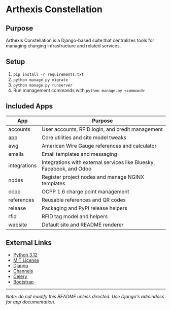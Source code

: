 # Arthexis Constellation

## Purpose
Arthexis Constellation is a Django-based suite that centralizes tools for managing charging infrastructure and related services.

## Setup
1. `pip install -r requirements.txt`
2. `python manage.py migrate`
3. `python manage.py runserver`
4. Run management commands with `python manage.py <command>`

## Included Apps
| App | Purpose |
| --- | --- |
| accounts | User accounts, RFID login, and credit management |
| app | Core utilities and site model tweaks |
| awg | American Wire Gauge references and calculator |
| emails | Email templates and messaging |
| integrations | Integrations with external services like Bluesky, Facebook, and Odoo |
| nodes | Register project nodes and manage NGINX templates |
| ocpp | OCPP 1.6 charge point management |
| references | Reusable references and QR codes |
| release | Packaging and PyPI release helpers |
| rfid | RFID tag model and helpers |
| website | Default site and README renderer |

## External Links
- [Python 3.12](https://www.python.org/downloads/release/python-31210/)
- [MIT License](LICENSE)
- [Django](https://www.djangoproject.com/)
- [Channels](https://channels.readthedocs.io/)
- [Celery](https://docs.celeryq.dev/)
- [Bootstrap](https://getbootstrap.com/)

---

*Note: do not modify this README unless directed. Use Django's admindocs for app documentation.*
